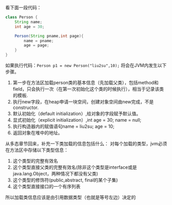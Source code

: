 看下面一段代码：

```java
class Person {
	String name;
	int age = 30;

	Person(String pname,int page){
		name = pname;
		age = page;
	}
}
```
如果执行代码：``` Person p1 = new Person("liu2su",10); ``` 将会在JVM内发生以下步骤。

1. 第一步在方法区加载person类的基本信息（先加载父类），包括method和field，只会执行一次（在第一次初始化这个类的时候执行），相当于记录该类的模板.
2. 执行new字段，在heap申请一块空间，创建对象空间由new完成，不是constructor.
3. 默认初始化（default initialization）,给对象的字段赋予默认值。
4. 显式初始化（explicit initialization）,int age = 30; name = null;
5. 执行构造器内的赋值语句name = liu2su; age = 10;
6. 返回对象在堆中的地址。

从多态章节回来，补充一下类加载的信息包括什么：
对每个加载的类型，jvm必须在方法区中存储以下类型信息：
1. 这个类型的完整有效名
2. 这个类型直接父类的完整有效名(除非这个类型是interface或是java.lang.Object，两种情况下都没有父类)
3. 这个类型的修饰符(public,abstract, final的某个子集)
4. 这个类型直接接口的一个有序列表

所以加载类信息应该是由引用数据类型（也就是等号左边）决定的
